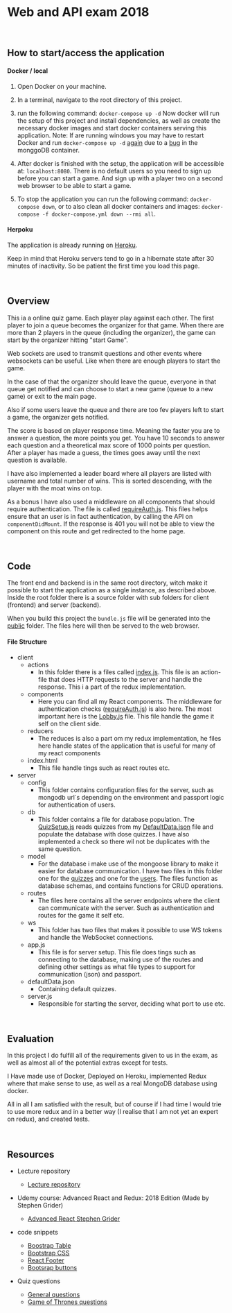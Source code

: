 # Web and API exam 2018

<br/>

## How to start/access the application

#### Docker / local

1. Open Docker on your machine.

2. In a terminal, navigate to the root directory of this project.

3. run the following command: `docker-compose up -d`
    Now docker will run the setup of this project and install dependencies,
    as well as create the necessary docker images and start docker containers serving this application. 
    Note: If are running windows you may have to restart Docker and run `docker-compose up -d` [again](https://github.com/docker/for-win/issues/573#issuecomment-301513210) 
    due to a [bug](https://github.com/docker/for-win/issues/573) in the monggoDB container.

4. After docker is finished with the setup, the application will be accessible at: `localhost:8080`. 
    There is no default users so you need to sign up before you can start a game. 
    And sign up with a player two on a second web browser to be able to start a game.

5. To stop the application you can run the following command: `docker-compose down`, or to also clean all docker containers and images: 
    `docker-compose -f docker-compose.yml down --rmi all`.

#### Herpoku 
The application is already running on [Heroku](https://afternoon-everglades-27665.herokuapp.com).

Keep in mind that Heroku servers tend to go in a hibernate state after 30 minutes of inactivity.
So be patient the first time you load this page.

<br/>

## Overview
This ia a online quiz game. Each player play against each other.
The first player to join a queue becomes the organizer for that game.
When there are more than 2 players in the queue (including the organizer),
the game can start by the organizer hitting "start Game".

Web sockets are used to transmit questions and other events where websockets
can be useful. Like when there are enough players to start the game.

In the case of that the organizer should leave the queue, everyone in that queue get notified
and can choose to start a new game (queue to a new game) or exit to the main page.

Also if some users leave the queue and there are too fev players left to start a game,
the organizer gets notified.

The score is based on player response time. Meaning the faster you are to answer a question,
the more points you get. You have 10 seconds to answer each question and a theoretical max score
of 1000 points per question. After  a player has made a guess, the times goes away until the next 
question is available.

I have also implemented a leader board where all players are listed with username and total number of wins.
This is sorted descending, with the player with the moat wins on top.

As a bonus I have also used a middleware on all components that should require authentication.
The file is called [requireAuth.js](./src/client/components/requireAuth.js). 
This files helps ensure that an user is in fact authentication, by calling the API on `componentDidMount`. 
If the response is 401 you will not be able to view the component on this route and get redirected to the home page.


<br/>

## Code 
The front end and backend is in the same root directory, witch make it possible to start the
application as a single instance, as described above. Inside the root folder there is a source folder
with sub folders for client (frontend) and server (backend).

When you build this project the `bundle.js` file will be generated into the [public](./public) folder. The files here will
then be served to the web browser.

#### File Structure
- client
    - actions
        - In this folder there is a files called [index.js](./src/client/actions/index.js). This file is an action-file that
        does HTTP requests to the server and handle the response. This i a part of the redux implementation.
    - components
        - Here you can find all my React components. The middleware for authentication checks ([requireAuth.js](./src/client/components/requireAuth.js)) is also here. The most important here is the [Lobby.js](./src/client/components/game/Lobby.js) file.
        This file handle the game it self on the client side.
    - reducers
        - The reduces is also a part om my redux implementation, he files here handle states of the application that is useful for many of my
        react components
    - index.html
        - This file handle tings such as react routes etc.
- server 
    - config
        - This folder contains configuration files for the server, such as mongodb url´s depending on the environment and passport logic for authentication of users.
    - db
        - This folder contains a file for database population. The [QuizSetup.js](./src/server/db/QuizSetup.js) reads quizzes from my [DefaultData.json](./src/server/DefaultData.json) file
        and populate the database with dose quizzes. I have also implemented a check so there wil not be duplicates with the same question.
    - model
        - For the database i make use of the mongoose library to make it easier for database communication.
        I have two files in this folder one for the [quizzes](./src/server/model/Quiz.js) and one for the [users](./src/server/model/User.js). The files function as database schemas, and contains functions for CRUD operations.
    - routes
        - The files here contains all the server endpoints where the client can communicate with the server. Such as authentication and routes for the game it self etc.
    - ws
        - This folder has two files that makes it possible to use WS tokens and handle the WebSocket connections.
    - app.js
        - This file is for server setup. This file does tings such as connecting to the database, making use of the routes and defining other settings as what file types to support for communication (json) and passport.
    - defaultData.json
        - Containing default quizzes.
    - server.js
        - Responsible for starting the server, deciding what port to use etc.

<br/>

## Evaluation
In this project I do fulfill all of the requirements given to us in the exam, as well as almost all
of the potential extras except for tests.

I Have made use of Docker, Deployed on Heroku, 
implemented Redux where that make sense to use, 
as well as a real MongoDB database using docker.

All in all I am satisfied with the result, but of course if I had time I would
trie to use more redux and in a better way (I realise that I am not yet an expert on redux),
and created tests.

<br/>

## Resources
- Lecture repository
    - [Lecture repository](https://github.com/arcuri82/pg6300)

- Udemy course: Advanced React and Redux: 2018 Edition (Made by Stephen Grider)
    - [Advanced React Stephen Grider](https://www.udemy.com/react-redux-tutorial/learn/v4/overview)
    
- code snippets
    -  [Boostrap Table](http://allenfang.github.io/react-bootstrap-table/start.html)
    -  [Bootstrap CSS](https://getbootstrap.com/docs/4.0/examples/cover/#)
    -  [React Footer](http://tszekely.github.io/react-learning-module/step-02?fbclid=IwAR3k3UXUjB0wA-IieWG32sh8z4pf9WhPvabZpd3wKpg1-RXrDt5NqLxz3P4)
    -  [Bootsrap buttons](https://getbootstrap.com/docs/4.0/components/buttons/)
    
- Quiz questions
    - [General questions](https://www.quiz-questions.net)
    - [Game of Thrones questions](https://www.theguardian.com/tv-and-radio/quiz/2015/apr/11/game-of-thrones-quiz)